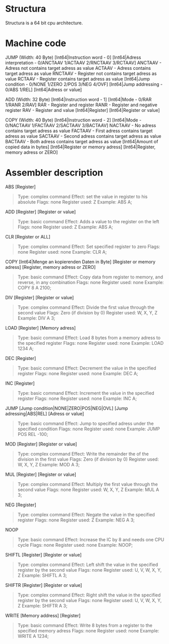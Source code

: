 Structura
=========

Structura is a 64 bit cpu architecture.

Machine code
============

JUMP (Width: 40 Byte)
  [Int64|Instruction word - 0]
  [Int64|Adress interpretation - 0/ANCTAAV 1/ACTAAV 2/RNCTAAV 3/RCTAAV]
      ANCTAAV - Adress not contains target adress as value
      ACTAAV - Adress contains target adress as value
      RNCTAAV - Register not contains target adress as value
      RCTAAV - Register contains target adress as value
  [Int64|Jump condition - 0/NONE 1/ZERO 2/POS 3/NEG 4/OVF]
  [Int64|Jump addressing - 0/ABS 1/REL] 
  [Int64|Adress or value]

ADD (Width: 32 Byte)
  [Int64|Instruction word - 1]
  [Int64|Mode - 0/RAR 1/RANR 2/RAV] 
      RAR - Register and register
      RANR - Register and negative register
      RAV - Register and value
  [Int64|Register] 
  [Int64|Register or value]

COPY (Width: 40 Byte)
  [Int64|Instruction word - 2] 
  [Int64|Mode - 0/NACTAAV 1/FACTAAV 2/SACTAAV 3/BACTAAV]
    NACTAAV - No adress contains target adress as value
    FACTAAV - First adress contains target adress as value
    SACTAAV - Second adress contains target adress as value
    BACTAAV - Both adress contains target adress as value
  [Int64|Amount of copied data in bytes]
  [Int64|Register or memory adress] 
  [Int64|Register, memory adress or ZERO]

Assembler description
=====================

ABS [Register]
  > Type: complex command
  > Effect: set the value in register to his absolute
  > Flags: none
  > Register used: Z
  > Example: ABS A;
  
ADD [Register] [Register or value]
  > Type: basic command
  > Effect: Adds a value to the register on the left
  > Flags: none
  > Register used: Z
  > Example: ABS A;

CLR [Register or ALL]
  > Type: complex command
  > Effect: Set specified register to zero
  > Flags: none
  > Register used: none
  > Example: CLR A;

COPY [Int64|Menge an kopierenden Daten in Byte] [Register or memory adress] [Register, memory adress or ZERO]
  > Type: basic command
  > Effect: Copy data from register to memory, and reverse, in any combination
  > Flags: none
  > Register used: none
  > Example: COPY 8 A 2100;

DIV [Register] [Register or value]
  > Type: complex command
  > Effect: Divide the first value through the second value
  > Flags: Zero (if division by 0)
  > Register used: W, X, Y, Z
  > Example: DIV A 3;

LOAD [Register] [Memory adress] 
  > Type: basic command
  > Effect: Load 8 bytes from a memory adress to the specified register
  > Flags: none
  > Register used: none
  > Example: LOAD 1234 A;

DEC [Register]
  > Type: basic command
  > Effect: Decrement the value in the specified register
  > Flags: none
  > Register used: none
  > Example: DEC A;

INC [Register]
  > Type: basic command
  > Effect: Increment the value in the specified register
  > Flags: none
  > Register used: none
  > Example: INC A;

JUMP [Jump condition|NONE|ZERO|POS|NEG|OVL] [Jump adressing|ABS|REL] [Adress or value]
  > Type: basic command
  > Effect: Jump to specified adress under the specified condition
  > Flags: none
  > Register used: none
  > Example: JUMP POS REL -100;
  
MOD [Register] [Register or value]
  > Type: complex command
  > Effect: Write the remainder the of the division in the first value
  > Flags: Zero (if division by 0)
  > Register used: W, X, Y, Z
  > Example: MOD A 3;

MUL [Register] [Register or value]
  > Type: complex command
  > Effect: Multiply the first value through the second value
  > Flags: none
  > Register used: W, X, Y, Z
  > Example: MUL A 3;

NEG [Register]
  > Type: complex command
  > Effect: Negate the value in the specified register
  > Flags: none
  > Register used: Z
  > Example: NEG A 3;

NOOP
  > Type: basic command
  > Effect: Increase the IC by 8 and needs one CPU cycle
  > Flags: none
  > Register used: none
  > Example: NOOP;

SHIFTL [Register] [Register or value]
  > Type: complex command
  > Effect: Left shift the value in the specified register by the second value
  > Flags: none
  > Register used: U, V, W, X, Y, Z
  > Example: SHIFTL A 3;

SHIFTR [Register] [Register or value]
  > Type: complex command
  > Effect: Right shift the value in the specified register by the second value
  > Flags: none
  > Register used: U, V, W, X, Y, Z
  > Example: SHIFTR A 3;

WRITE [Memory address] [Register]
  > Type: basic command
  > Effect: Write 8 bytes from a register to the specified memory adress
  > Flags: none
  > Register used: none
  > Example: WRITE A 1234;